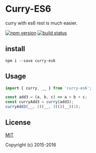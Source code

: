 # Curry-ES6
curry with es6 rest is much easier.

[![npm version](https://badge.fury.io/js/curry-es6.png)](https://badge.fury.io/js/curry-es6)
[![build status](https://travis-ci.org/jasonHzq/curry-es6.svg)](https://travis-ci.org/jasonHzq/curry-es6)

## install
```
npm i --save curry-es6
```
## Usage
```js
import { curry, __ } from 'curry-es6';

const add3 = (a, b, c) => a + b + c;
const curryAdd3 = curry(add3);
curryAdd3(__, 2)(__, 3)()(__)(1);
```
## License

[MIT](http://opensource.org/licenses/MIT)

Copyright (c) 2015-2016 
